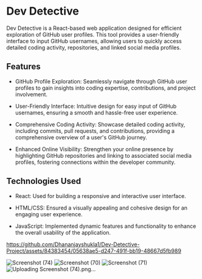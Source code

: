 # Dev Detective

Dev Detective is a React-based web application designed for efficient exploration of GitHub user profiles. This tool provides a user-friendly interface to input GitHub usernames, allowing users to quickly access detailed coding activity, repositories, and linked social media profiles.


## Features

- GitHub Profile Exploration: Seamlessly navigate through GitHub user profiles to gain insights into coding expertise, contributions, and project involvement.
  
- User-Friendly Interface: Intuitive design for easy input of GitHub usernames, ensuring a smooth and hassle-free user experience.

- Comprehensive Coding Activity: Showcase detailed coding activity, including commits, pull requests, and contributions, providing a comprehensive overview of a user's GitHub journey.

- Enhanced Online Visibility: Strengthen your online presence by highlighting GitHub repositories and linking to associated social media profiles, fostering connections within the developer community.

## Technologies Used

- React: Used for building a responsive and interactive user interface.
  
- HTML/CSS: Ensured a visually appealing and cohesive design for an engaging user experience.
  
- JavaScript: Implemented dynamic features and functionality to enhance the overall usability of the application.

https://github.com/Dhananjayshukla1/Dev-Detective-Project/assets/84383454/05638ae5-d247-491f-bb19-48667d5fb989

![Screenshot (74)](https://github.com/Dhananjayshukla1/Dev-Detective-Project/assets/84383454/18f7ee94-1b8d-4715-862e-8a4a54ecb2b1)
![Screenshot (70)](https://github.com/Dhananjayshukla1/Dev-Detective-Project/assets/84383454/1ddabff1-9bd5-4e08-ab27-aa6a0801ba61)
![Screenshot (71)](https://github.com/Dhananjayshukla1/Dev-Detective-Project/assets/84383454/a796d21e-f16a-4dd3-a68b-f66536350c75)
![Uploading Screenshot (74).png…]()

